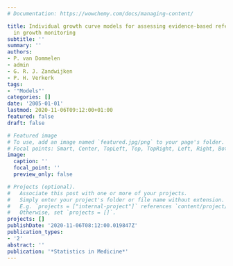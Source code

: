 ```yaml
---
# Documentation: https://wowchemy.com/docs/managing-content/

title: Individual growth curve models for assessing evidence-based referral criteria
  in growth monitoring
subtitle: ''
summary: ''
authors:
- P. van Dommelen
- admin
- G. R. J. Zandwijken
- P. H. Verkerk
tags:
- '"Models"'
categories: []
date: '2005-01-01'
lastmod: 2020-11-06T09:12:00+01:00
featured: false
draft: false

# Featured image
# To use, add an image named `featured.jpg/png` to your page's folder.
# Focal points: Smart, Center, TopLeft, Top, TopRight, Left, Right, BottomLeft, Bottom, BottomRight.
image:
  caption: ''
  focal_point: ''
  preview_only: false

# Projects (optional).
#   Associate this post with one or more of your projects.
#   Simply enter your project's folder or file name without extension.
#   E.g. `projects = ["internal-project"]` references `content/project/deep-learning/index.md`.
#   Otherwise, set `projects = []`.
projects: []
publishDate: '2020-11-06T08:12:00.019847Z'
publication_types:
- '2'
abstract: ''
publication: '*Statistics in Medicine*'
---
```

